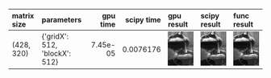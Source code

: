 | matrix size   | parameters                    |   gpu time |   scipy time | gpu result               | scipy result               | func result               |
|:--------------|:------------------------------|-----------:|-------------:|:-------------------------|:---------------------------|:--------------------------|
| (428, 320)    | {'gridX': 512, 'blockX': 512} |   7.45e-05 |    0.0076176 | ![Alt Text](out_gpu.bmp) | ![Alt Text](out_scipy.bmp) | ![Alt Text](out_func.bmp) |